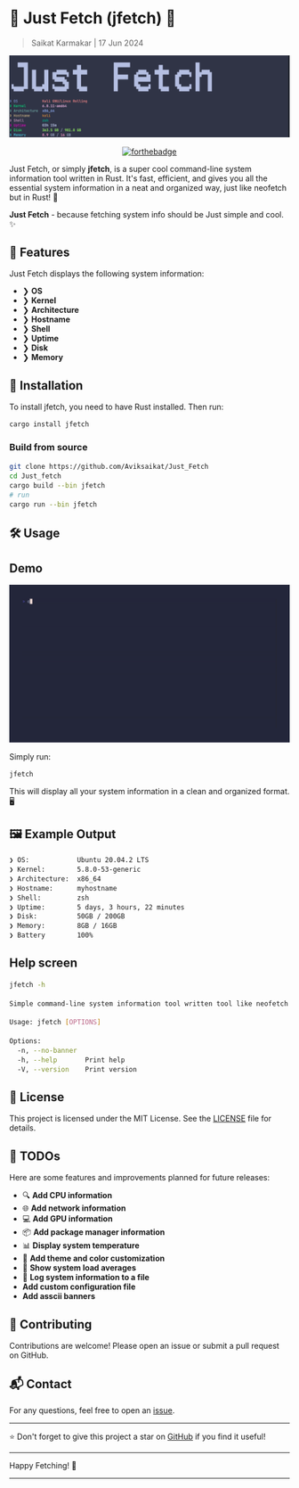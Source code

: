 # 🌟 Just Fetch (jfetch) 🌟

> Saikat Karmakar | 17 Jun 2024

![](media/jfetch_banner.png)

<center>

[![forthebadge](https://forthebadge.com/images/badges/made-with-rust.svg)](https://forthebadge.com)

</center>

Just Fetch, or simply **jfetch**, is a super cool command-line system information tool written in Rust. It's fast, efficient, and gives you all the essential system information in a neat and organized way, just like neofetch but in Rust! 🚀

**Just Fetch** - because fetching system info should be Just simple and cool. ✨



## 🚀 Features

Just Fetch displays the following system information:

- ❯ **OS**
- ❯ **Kernel**
- ❯ **Architecture**
- ❯ **Hostname**
- ❯ **Shell**
- ❯ **Uptime**
- ❯ **Disk**
- ❯ **Memory**

## 🎉 Installation

To install jfetch, you need to have Rust installed. Then run:

```sh
cargo install jfetch
```

### Build from source

```sh
git clone https://github.com/Aviksaikat/Just_Fetch
cd Just_fetch
cargo build --bin jfetch
# run
cargo run --bin jfetch
```

## 🛠 Usage

## Demo
![](media/demo.gif)

Simply run:

```sh
jfetch
```

This will display all your system information in a clean and organized format. 🖥️

## 🖼 Example Output

```sh
❯ OS:            Ubuntu 20.04.2 LTS
❯ Kernel:        5.8.0-53-generic
❯ Architecture:  x86_64
❯ Hostname:      myhostname
❯ Shell:         zsh
❯ Uptime:        5 days, 3 hours, 22 minutes
❯ Disk:          50GB / 200GB
❯ Memory:        8GB / 16GB
❯ Battery        100%
```

## Help screen

```sh
jfetch -h

Simple command-line system information tool written tool like neofetch but in rust 🦀

Usage: jfetch [OPTIONS]

Options:
  -n, --no-banner
  -h, --help       Print help
  -V, --version    Print version
```


## 📜 License

This project is licensed under the MIT License. See the [LICENSE](LICENSE) file for details.

## 🚧 TODOs

Here are some features and improvements planned for future releases:

- 🔍 **Add CPU information** 
- 🌐 **Add network information**
- 💻 **Add GPU information**
- 📦 **Add package manager information**
- 📊 **Display system temperature**
- 🎨 **Add theme and color customization**
- 📅 **Show system load averages**
- 📝 **Log system information to a file**
- **Add custom configuration file**
- **Add asscii banners**

## 🤝 Contributing

Contributions are welcome! Please open an issue or submit a pull request on GitHub.

## 📬 Contact

For any questions, feel free to open an [issue](https://github.com/Aviksaikat/Just_Fetch/issues).

---


⭐️ Don't forget to give this project a star on [GitHub](https://github.com/Aviksaikat/Just_Fetch) if you find it useful!

---

Happy Fetching! 🥳

---

